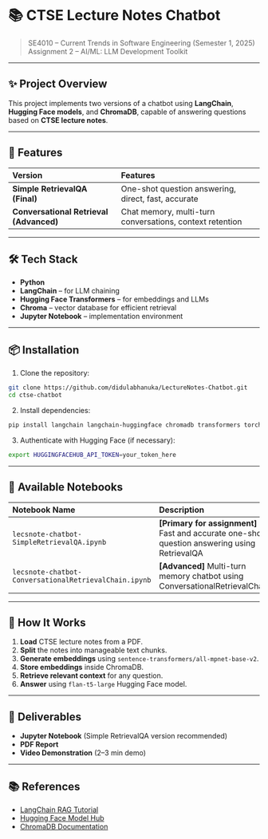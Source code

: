 # 📚 CTSE Lecture Notes Chatbot

> SE4010 – Current Trends in Software Engineering (Semester 1, 2025)  
> Assignment 2 – AI/ML: LLM Development Toolkit

---

## ✨ Project Overview

This project implements two versions of a chatbot using **LangChain**, **Hugging Face models**, and **ChromaDB**, capable of answering questions based on **CTSE lecture notes**.

---

## 🚀 Features
| Version | Features |
|:---|:---|
| **Simple RetrievalQA (Final)** | One-shot question answering, direct, fast, accurate |
| **Conversational Retrieval (Advanced)** | Chat memory, multi-turn conversations, context retention |

---

## 🛠️ Tech Stack
- **Python**
- **LangChain** – for LLM chaining
- **Hugging Face Transformers** – for embeddings and LLMs
- **Chroma** – vector database for efficient retrieval
- **Jupyter Notebook** – implementation environment

---

## 📦 Installation

1. Clone the repository:
```bash
git clone https://github.com/didulabhanuka/LectureNotes-Chatbot.git
cd ctse-chatbot
````

2. Install dependencies:
```bash
pip install langchain langchain-huggingface chromadb transformers torch
```

3. Authenticate with Hugging Face (if necessary):
```bash
export HUGGINGFACEHUB_API_TOKEN=your_token_here
```

---

## 📂 Available Notebooks

| Notebook Name | Description |
|:---|:---|
| `lecsnote-chatbot-SimpleRetrievalQA.ipynb` | **[Primary for assignment]** Fast and accurate one-shot question answering using RetrievalQA |
| `lecsnote-chatbot-ConversationalRetrievalChain.ipynb` | **[Advanced]** Multi-turn memory chatbot using ConversationalRetrievalChain |

---

## 🧩 How It Works

1. **Load** CTSE lecture notes from a PDF.
2. **Split** the notes into manageable text chunks.
3. **Generate embeddings** using `sentence-transformers/all-mpnet-base-v2`.
4. **Store embeddings** inside ChromaDB.
5. **Retrieve relevant context** for any question.
6. **Answer** using `flan-t5-large` Hugging Face model.

---

## 📜 Deliverables
- **Jupyter Notebook** (Simple RetrievalQA version recommended)
- **PDF Report**
- **Video Demonstration** (2–3 min demo)

---

## 📚 References
- [LangChain RAG Tutorial](https://python.langchain.com/docs/tutorials/rag/)
- [Hugging Face Model Hub](https://huggingface.co/models)
- [ChromaDB Documentation](https://docs.trychroma.com/)
